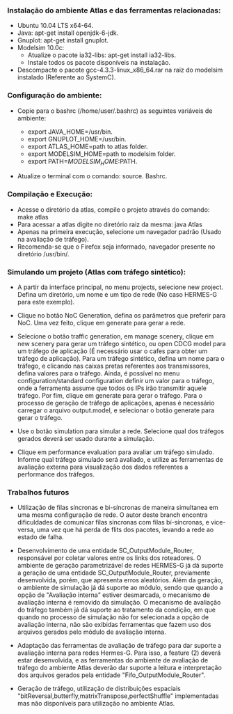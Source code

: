 ### Instalação do ambiente Atlas e das ferramentas relacionadas:

- Ubuntu 10.04 LTS x64-64.
- Java: apt-get install openjdk-6-jdk.
- Gnuplot: apt-get install gnuplot.
- Modelsim 10.0c:
  - Atualize o pacote ia32-libs: apt-get install ia32-libs.
  - Instale todos os pacote disponíveis na instalação.
- Descompacte o pacote gcc-4.3.3-linux_x86_64.rar na raiz do modelsim instalado (Referente ao SystemC).

### Configuração do ambiente:

- Copie para o bashrc (/home/user/.bashrc) as seguintes variáveis de ambiente:
  - export JAVA_HOME=/usr/bin.
  - export GNUPLOT_HOME=/usr/bin.
  - export ATLAS_HOME=path to atlas folder.
  - export MODELSIM_HOME=path to modelsim folder.
  - export PATH=$MODELSIM_HOME:$PATH.

- Atualize o terminal com o comando: source. Bashrc.

### Compilação e Execução:

- Acesse o diretório da atlas, compile o projeto através do comando: make atlas
- Para acessar a atlas digite no diretório raiz da mesma: java Atlas
- Apenas na primeira execução, selecione um navegador padrão (Usado na avaliação de tráfego). 
- Recomenda-se que o Firefox seja informado, navegador presente no diretório /usr/bin/.

### Simulando um projeto (Atlas com tráfego sintético):

- A partir da interface principal, no menu projects, selecione new project. Defina um diretório, um nome e um tipo de rede (No caso HERMES-G para este exemplo).

- Clique no botão NoC Generation, defina os parâmetros que preferir para NoC. Uma vez feito, clique em generate para gerar a rede.

- Selecione o botão traffic generation, em manage scenery, clique em new scenery para gerar um tráfego sintético, ou open CDCG model para um tráfego de aplicação (É necessário usar o cafes para obter um tráfego de aplicação). Para um tráfego sintético, defina um nome para o tráfego, e clicando nas caixas pretas referentes aos transmissores, defina valores para o tráfego. Ainda, é possível no menu configuration/standard configuration definir um valor para o tráfego, onde a ferramenta assume que todos os IPs irão transmitir aquele tráfego. Por fim, clique em generate para gerar o tráfego. Para o processo de geração de tráfego de aplicações, apenas é necessário carregar o arquivo output.model, e selecionar o botão generate para gerar o tráfego.

- Use o botão simulation para simular a rede. Selecione qual dos tráfegos gerados deverá ser usado durante a simulação.

- Clique em performance evaluation para avaliar um tráfego simulado. Informe qual tráfego simulado será avaliado, e utilize as ferramentas de avaliação externa para visualização dos dados referentes a performance dos tráfegos.

### Trabalhos futuros

- Utilização de filas síncronas e bi-síncronas de maneira simultanea em uma mesma configuração de rede. O autor deste branch encontra dificuldades de comunicar filas síncronas com filas bí-síncronas, e vice-versa, uma vez que há perda de flits dos pacotes, levando a rede ao estado de falha.

- Desenvolvimento de uma entidade SC_OutputModule_Router, responsável por coletar valores entre os links dos roteadores. O ambiente de geração parametrizável de redes HERMES-G já dá suporte a geração de uma entidade SC_OutputModule_Router, previamente desenvolvida, porém, que apresenta erros aleatórios. Além da geração, o ambiente de simulação já dá suporte ao módulo, sendo que quando a opção de "Avaliação interna" estiver desmarcada, o mecanismo de avaliação interna é removido da simulação. O mecanismo de avaliação do tráfego também já dá suporte ao tratamento da condição, em que quando no processo de simulação não for selecionada a opção de avaliação interna, não são exibidas ferramentas que fazem uso dos arquivos gerados pelo módulo de avaliação interna.

- Adaptação das ferramentas de avaliação de tráfego para dar suporte a avaliação interna para redes Hermes-G. Para isso, a feature (2) deverá estar desenvolvida, e as ferramentas do ambiente de avaliação de tráfego do ambiente Atlas deverão dar suporte a leitura e interpretação dos arquivos gerados pela entidade "Fifo_OutputModule_Router".

- Geração de tráfego, utilização de distribuições espaciais "bitReversal,butterfly,matrixTranspose,perfectShuffle" implementadas mas não disponíveis para utilização no ambiente Atlas.
